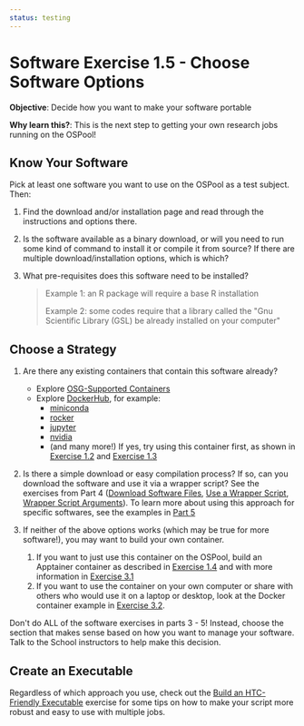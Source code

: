 ```yaml
---
status: testing
---
```


<style type="text/css">
  pre em { font-style: normal; background-color: yellow; }
  pre strong { font-style: normal; font-weight: bold; color: \#008; }
</style>

Software Exercise 1.5 - Choose Software Options
============================================================

**Objective**: Decide how you want to make your software portable

**Why learn this?**: This is the next step to getting your own 
research jobs running on the OSPool!

Know Your Software
------------------

Pick at least one software you want to use on the OSPool as a test subject. Then: 

1. Find the download and/or installation page and read through the instructions 
and options there. 

1. Is the software available as a binary download, or will you need to run some 
kind of command to install it or compile it from source?  If there are 
multiple download/installation options, which is which? 

1. What pre-requisites does this software need to be installed? 
	
	> Example 1: an R package will require a base R installation
	> 
	> Example 2: some codes require that a library called the "Gnu Scientific
	Library (GSL) be already installed on your computer"

Choose a Strategy
------------------

1. Are there any existing containers that contain this software already? 
	* Explore [OSG-Supported Containers](https://portal.osg-htc.org/documentation/htc_workloads/using_software/available-containers-list/)
	* Explore [DockerHub](https://hub.docker.com/), for example: 
		* [miniconda](https://hub.docker.com/u/continuumio)
		* [rocker](https://hub.docker.com/u/rocker)
		* [jupyter](https://hub.docker.com/u/jupyter)
		* [nvidia](https://hub.docker.com/u/nvidia)
		* (and many more!)
  If yes, try using this container first, as shown in [Exercise 1.2](../part1-ex2-apptainer-jobs) and [Exercise 1.3](../part1-ex3-docker-jobs)

1. Is there a simple download or easy compilation process? If so, can you 
 download the software and use it via a wrapper script? See the exercises from 
 Part 4 ([Download Software Files](../part4-ex1-download.md), 
 [Use a Wrapper Script](../part4-ex2-wrapper.md), 
 [Wrapper Script Arguments](../part4-ex3-arguments.md)). To learn more about using 
 this approach for specific softwares, see the examples in [Part 5](/docs/materials/index.html#-software-exercises-5-compiled-software-examples)

1. If neither of the above options works (which may be true for more software!), you 
  may want to build your own container. 
    1. If you want to just use this container on the OSPool, build an 
    Apptainer container as described in [Exercise 1.4](../part1-ex4-apptainer-build) and 
    with more information in [Exercise 3.1](../part3-ex1-apptainer-recipes)
    1. If you want to use the container on your own computer or share with 
    others who would use it on a laptop or desktop, look at the Docker container 
    example in [Exercise 3.2](../part3-ex2-docker-build). 

Don't do ALL of the software exercises in parts 3 - 5! Instead, choose the section 
that makes sense based on how you want to manage your software. Talk to the School 
instructors to help make this decision. 

Create an Executable
---------------------

Regardless of which approach you use, check out 
the [Build an HTC-Friendly Executable](../part2-ex1-build-executable.md) exercise
for some tips on how to make your script more robust and easy to use with multiple jobs. 